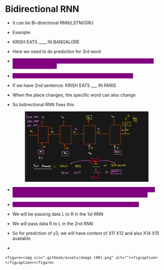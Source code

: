 # Bidirectional RNN

* It can be Bi-directional RNN/LSTM/GRU
* &#x20;Example:
* KRISH EATS \_\_\_\_ IN BANGALORE
* Here we need to do prediction for 3rd word
* <mark style="color:purple;background-color:purple;">**For this if we use simple RNN/LSTM/GRU then the prediction will be based on 1st 2 words**</mark>
* <mark style="color:purple;background-color:purple;">**But here we should also need context of upcoming words**</mark>
* If we have 2nd sentence: KRISH EATS \_\_\_ IN PARIS
* When the place changes, the specific word can also change
*   So bidirectional RNN fixes this

    <figure><img src=".gitbook/assets/image (59).png" alt=""><figcaption></figcaption></figure>
* <mark style="color:purple;background-color:purple;">**Here if y3 needs context of the upcoming words, then we will have 1 more RNN which will have words coming in the reverse direction**</mark>
* <mark style="color:purple;background-color:purple;">**Outputs of both RNN will be combined to get the final output**</mark>
* We will be passing data L to R in the 1st RNN
* We will pass data R to L in the 2nd RNN
* So for prediction of y3, we will have context of X11 X12 and also X14 X15 available&#x20;
*

    <figure><img src=".gitbook/assets/image (60).png" alt=""><figcaption></figcaption></figure>
